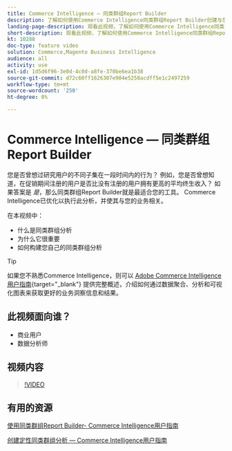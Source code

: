 ```yaml
---
title: Commerce Intelligence — 同类群组Report Builder
description: 了解如何使用Commerce Intelligence同类群组Report Builder创建与您的业务相关的优化报表和分析。
landing-page-description: 观看此视频，了解如何使用Commerce Intelligence同类群组Report Builder创建与您的业务相关的优化报表和分析。
short-description: 观看此视频，了解如何使用Commerce Intelligence同类群组Report Builder创建与您的业务相关的优化报表和分析。
kt: 10288
doc-type: feature video
solution: Commerce,Magento Business Intelligence
audience: all
activity: use
exl-id: 1d5d6f96-3e0d-4c0d-a8fe-370be6ea1b38
source-git-commit: d72c60ff1626307e904e5258acdff5e1c2497259
workflow-type: tm+mt
source-wordcount: '250'
ht-degree: 0%

---
```


# Commerce Intelligence — 同类群组Report Builder

您是否曾想过研究用户的不同子集在一段时间内的行为？ 例如，您是否曾想知道，在促销期间注册的用户是否比没有注册的用户拥有更高的平均终生收入？ 如果答案是 _是_，那么同类群组Report Builder就是最适合您的工具。 Commerce Intelligence已优化以执行此分析，并使其与您的业务相关。

在本视频中：

- 什么是同类群组分析
- 为什么它很重要
- 如何构建您自己的同类群组分析

>[!TIP]
>
>如果您不熟悉Commerce Intelligence，则可以 [Adobe Commerce Intelligence用户指南](https://experienceleague.adobe.com/docs/commerce-business-intelligence/mbi/guide-overview.html){target="_blank"} 提供完整概述，介绍如何通过数据聚合、分析和可视化图表来获取更好的业务洞察信息和结果。

## 此视频面向谁？

- 商业用户
- 数据分析师

## 视频内容

>[!VIDEO](https://video.tv.adobe.com/v/342407?quality=12&learn=on)

## 有用的资源

[使用同类群组Report Builder- Commerce Intelligence用户指南](https://experienceleague.adobe.com/docs/commerce-business-intelligence/mbi/analyze/sql/cohort-rpt-bldr.html)

[创建定性同类群组分析 — Commerce Intelligence用户指南](https://experienceleague.adobe.com/docs/commerce-business-intelligence/mbi/analyze/sql/create-qual-cohort-analysis.html)
